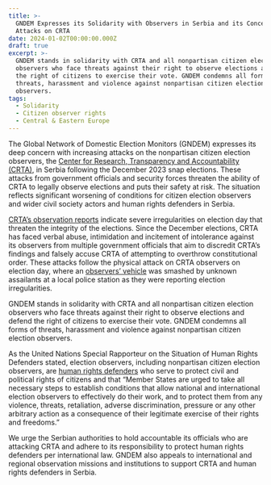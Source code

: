 ```yaml
---
title: >-
  GNDEM Expresses its Solidarity with Observers in Serbia and its Concern over
  Attacks on CRTA
date: 2024-01-02T00:00:00.000Z
draft: true
excerpt: >-
  GNDEM stands in solidarity with CRTA and all nonpartisan citizen election
  observers who face threats against their right to observe elections and defend
  the right of citizens to exercise their vote. GNDEM condemns all forms of
  threats, harassment and violence against nonpartisan citizen election
  observers. 
tags:
  - Solidarity
  - Citizen observer rights
  - Central & Eastern Europe
---
```


The Global Network of Domestic Election Monitors (GNDEM) expresses its deep concern with increasing attacks on the nonpartisan citizen election observers, the [Center for Research, Transparency and Accountability (CRTA)](https://crta.rs/en/), in Serbia following the December 2023 snap elections. These attacks from government officials and security forces threaten the ability of CRTA to legally observe elections and puts their safety at risk. The situation reflects significant worsening of conditions for citizen election observers and wider civil society actors and human rights defenders in Serbia. 

[CRTA’s observation reports](https://crta.rs/en/category/news/) indicate severe irregularities on election day that threaten the integrity of the elections. Since the December elections, CRTA has faced verbal abuse, intimidation and incitement of intolerance against its observers from multiple government officials that aim to discredit CRTA’s findings and falsely accuse CRTA of attempting to overthrow constitutional order. These attacks follow the physical attack on CRTA observers on election day, where an [observers’ vehicle](https://twitter.com/CRTArs/status/1736341589897642130?s=20) was smashed by unknown assailants at a local police station as they were reporting election irregularities. 

GNDEM stands in solidarity with CRTA and all nonpartisan citizen election observers who face threats against their right to observe elections and defend the right of citizens to exercise their vote. GNDEM condemns all forms of threats, harassment and violence against nonpartisan citizen election observers. 

As the United Nations Special Rapporteur on the Situation of Human Rights Defenders stated, election observers, including nonpartisan citizen election observers, are [human rights defenders](https://srdefenders.org/information/the-situation-of-election-observers-as-human-rights-defenders%ef%bf%bc/) who serve to protect civil and political rights of citizens and that “Member States are urged to take all necessary steps to establish conditions that allow national and international election observers to effectively do their work, and to protect them from any violence, threats, retaliation, adverse discrimination, pressure or any other arbitrary action as a consequence of their legitimate exercise of their rights and freedoms.” 

We urge the Serbian authorities to hold accountable its officials who are attacking CRTA and adhere to its responsibility to protect human rights defenders per international law. GNDEM also appeals to international and regional observation missions and institutions to support CRTA and human rights defenders in Serbia. 
